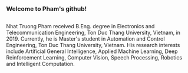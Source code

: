 <!--
### Hi there 👋
-->
### Welcome to Pham's github! 

## 
Nhat Truong Pham received B.Eng. degree in Electronics and Telecommunication Engineering, Ton Duc Thang University, Vietnam, in 2019. Currently, he is Master's student in Automation and Control Engineering, Ton Duc Thang University, Vietnam. His research interests include Artificial General Intelligence, Applied Machine Learning, Deep Reinforcement Learning, Computer Vision, Speech Processing, Robotics and Intelligent Computation.

<!--
**truongskyo/truongskyo** is a ✨ _special_ ✨ repository because its `README.md` (this file) appears on your GitHub profile.

Here are some ideas to get you started:

- 🔭 I’m currently working on ...
- 🌱 I’m currently learning ...
- 👯 I’m looking to collaborate on ...
- 🤔 I’m looking for help with ...
- 💬 Ask me about ...
- 📫 How to reach me: ...
- 😄 Pronouns: ...
- ⚡ Fun fact: ...
-->
